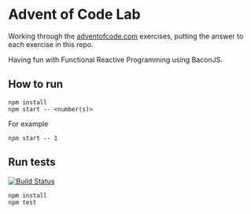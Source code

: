 # Advent of Code Lab

Working through the [adventofcode.com](http://adventofcode.com/)
exercises, putting the answer to each exercise in this repo.

Having fun with Functional Reactive Programming using BaconJS.

## How to run

    npm install
    npm start -- <number(s)>
    
For example

    npm start -- 1
    
## Run tests

[![Build Status](https://travis-ci.org/hugojosefson/adventofcode-lab.svg?branch=master)](https://travis-ci.org/hugojosefson/adventofcode-lab)

    npm install
    npm test